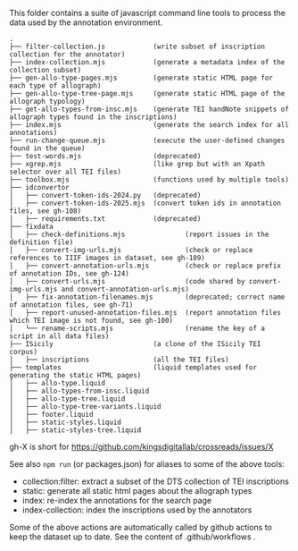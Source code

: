 This folder contains a suite of javascript command line tools to process the data used by the annotation environment.

```
.
├── filter-collection.js            (write subset of inscription collection for the annotator)
├── index-collection.mjs            (generate a metadata index of the collection subset)
├── gen-allo-type-pages.mjs         (generate static HTML page for each type of allograph)
├── gen-allo-type-tree-page.mjs     (generate static HTML page of the allograph typology)
├── get-allo-types-from-insc.mjs    (generate TEI handNote snippets of allograph types found in the inscriptions)
├── index.mjs                       (generate the search index for all annotations)
├── run-change-queue.mjs            (execute the user-defined changes found in the queue)
├── test-words.mjs                  (deprecated)
├── xgrep.mjs                       (like grep but with an Xpath selector over all TEI files)
├── toolbox.mjs                     (functions used by multiple tools)
├── idconvertor
│   ├── convert-token-ids-2024.py   (deprecated)
│   ├── convert-token-ids-2025.mjs  (convert token ids in annotation files, see gh-108)
│   ├── requirements.txt            (deprecated)
├── fixdata
│   ├── check-definitions.mjs               (report issues in the definition file)
│   ├── convert-img-urls.mjs                (check or replace references to IIIF images in dataset, see gh-109)
│   ├── convert-annotation-urls.mjs         (check or replace prefix of annotation IDs, see gh-124)
│   ├── convert-urls.mjs                    (code shared by convert-img-urls.mjs and convert-annotation-urls.mjs)
│   ├── fix-annotation-filenames.mjs        (deprecated; correct name of annotation files, see gh-71)
│   ├── report-unused-annotation-files.mjs  (report annotation files which TEI image is not found, see gh-100)
│   └── rename-scripts.mjs                  (rename the key of a script in all data files)
├── ISicily                         (a clone of the ISicily TEI corpus)
│   ├── inscriptions                (all the TEI files)
├── templates                       (liquid templates used for generating the static HTML pages)
│   ├── allo-type.liquid
│   ├── allo-types-from-insc.liquid
│   ├── allo-type-tree.liquid
│   ├── allo-type-tree-variants.liquid
│   ├── footer.liquid
│   ├── static-styles.liquid
│   ├── static-styles-tree.liquid
```

gh-X is short for https://github.com/kingsdigitallab/crossreads/issues/X

See also `npm run` (or packages.json) for aliases to some of the above tools:

* collection:filter: extract a subset of the DTS collection of TEI inscriptions
* static: generate all static html pages about the allograph types
* index: re-index the annotations for the search page
* index-collection: index the inscriptions used by the annotators

Some of the above actions are automatically called by github actions 
to keep the dataset up to date. See the content of .github/workflows .


